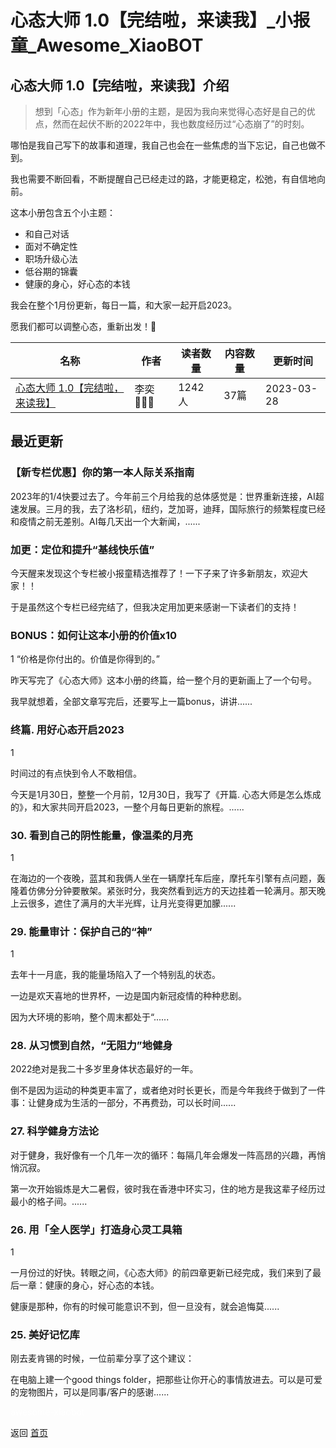 # 心态大师 1.0【完结啦，来读我】_小报童_Awesome_XiaoBOT

## 心态大师 1.0【完结啦，来读我】介绍
> 想到「心态」作为新年小册的主题，是因为我向来觉得心态好是自己的优点，然而在起伏不断的2022年中，我也数度经历过“心态崩了”的时刻。    
    
哪怕是我自己写下的故事和道理，我自己也会在一些焦虑的当下忘记，自己也做不到。    
    
我也需要不断回看，不断提醒自己已经走过的路，才能更稳定，松弛，有自信地向前。    
    
这本小册包含五个小主题：    
* 和自己对话    
* 面对不确定性    
* 职场升级心法    
* 低谷期的锦囊    
* 健康的身心，好心态的本钱    
    
我会在整个1月份更新，每日一篇，和大家一起开启2023。    
    
愿我们都可以调整心态，重新出发！🌱  
  


|名称|作者|读者数量|内容数量|更新时间|
|---|---|---|---|---|
|[心态大师 1.0【完结啦，来读我】](https://xiaobot.net/p/mindset?refer=0b133df9-27dc-423b-8101-639049001c13)|李奕👩🏻‍🌾|1242人|37篇|2023-03-28|

## 最近更新
### 【新专栏优惠】你的第一本人际关系指南

2023年的1/4快要过去了。今年前三个月给我的总体感觉是：世界重新连接，AI超速发展。三月的我，去了洛杉矶，纽约，芝加哥，迪拜，国际旅行的频繁程度已经和疫情之前无差别。AI每几天出一个大新闻，......

### 加更：定位和提升“基线快乐值”

今天醒来发现这个专栏被小报童精选推荐了！一下子来了许多新朋友，欢迎大家！！

于是虽然这个专栏已经完结了，但我决定用加更来感谢一下读者们的支持！

### BONUS：如何让这本小册的价值x10

1 “价格是你付出的。价值是你得到的。”

昨天写完了《心态大师》这本小册的终篇，给一整个月的更新画上了一个句号。

我早就想着，全部文章写完后，还要写上一篇bonus，讲讲......

### 终篇. 用好心态开启2023

1

时间过的有点快到令人不敢相信。

今天是1月30日，整整一个月前，12月30日，我写了《开篇. 心态大师是怎么炼成的》，和大家共同开启2023，一整个月每日更新的旅程。......

### 30\. 看到自己的阴性能量，像温柔的月亮

1

在海边的一个夜晚，蓝其和我俩人坐在一辆摩托车后座，摩托车引擎有点问题，轰隆着仿佛分分钟要散架。紧张时分，我突然看到远方的天边挂着一轮满月。那天晚上云很多，遮住了满月的大半光辉，让月光变得更加朦......

### 29\. 能量审计：保护自己的“神”

1

去年十一月底，我的能量场陷入了一个特别乱的状态。

一边是欢天喜地的世界杯，一边是国内新冠疫情的种种悲剧。

因为大环境的影响，整个周末都处于“......

### 28\. 从习惯到自然，“无阻力”地健身

2022绝对是我二十多岁里身体状态最好的一年。

倒不是因为运动的种类更丰富了，或者绝对时长更长，而是今年我终于做到了一件事：让健身成为生活的一部分，不再费劲，可以长时间......

### 27\. 科学健身方法论

对于健身，我好像有一个几年一次的循环：每隔几年会爆发一阵高昂的兴趣，再悄悄沉寂。

第一次开始锻炼是大二暑假，彼时我在香港中环实习，住的地方是我这辈子经历过最小的格子间。......

### 26\. 用「全人医学」打造身心灵工具箱

1

一月份过的好快。转眼之间，《心态大师》的前四章更新已经完成，我们来到了最后一章：健康的身心，好心态的本钱。

健康是那种，你有的时候可能意识不到，但一旦没有，就会追悔莫......

### 25\. 美好记忆库

刚去麦肯锡的时候，一位前辈分享了这个建议：

在电脑上建一个good things folder，把那些让你开心的事情放进去。可以是可爱的宠物图片，可以是同事/客户的感谢......


<a href="https://github.com/Reno9527/awesome-xiaobot" style="color: white; text-decoration: none;">awesome-xiaobot</a>

返回 [首页](../README.md)
